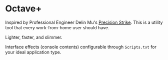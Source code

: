 # Octave+

Inspired by Professional Engineer Delin Mu's [Precision Strike](https://github.com/DelinM/PrecisionStrike). This is a utility tool that every work-from-home user should have.

Lighter, faster, and slimmer.

Interface effects (console contents) configurable through `Scripts.txt` for your ideal application type.
